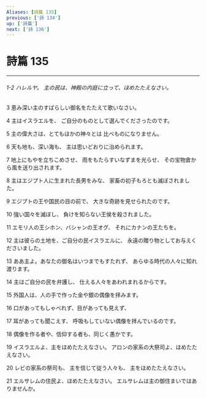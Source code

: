 ```yaml
---
Aliases: [詩篇 135]
previous: ['詩 134']
up: ['詩篇']
next: ['詩 136']
---
```

# 詩篇 135

***
###### 1-2 ハレルヤ。 主の民は、神殿の内庭に立って、ほめたたえなさい。 



3 
恵み深い主のすばらしい御名をたたえて歌いなさい。 



4 
主はイスラエルを、 ご自分のものとして選んでくださったのです。 



5 
主の偉大さは、とてもほかの神々とは 比べものになりません。 



6 
天も地も、深い海も、 主は思いどおりに治められます。 



7 
地上にもやを立ちこめさせ、 雨をもたらすいなずまを光らせ、 その宝物倉から風を送り出されます。 



8 
主はエジプト人に生まれた長男をみな、 家畜の初子もろとも滅ぼされました。 



9 
エジプトの王や国民の目の前で、 大きな奇跡を見せられたのです。 



10 
強い国々を滅ぼし、 負けを知らない王侯を殺されました。 



11 
エモリ人の王シホン、バシャンの王オグ、 それにカナンの王たちを。 



12 
主は彼らの土地を、ご自分の民イスラエルに、 永遠の贈り物としてお与えくださいました。 



13 
ああ主よ。あなたの御名はいつまでもすたれず、 あらゆる時代の人々に知れ渡ります。 



14 
主はご自分の民を弁護し、 仕える人々をあわれまれるからです。 



15 
外国人は、人の手で作った金や銀の偶像を拝みます。 



16 
口があってもしゃべれず、目があっても見えず、 



17 
耳があっても聞こえす、 呼吸もしていない偶像を拝んでいるのです。 



18 
偶像を作る者や、信仰する者も、同じく愚かです。 



19 
イスラエルよ、主をほめたたえなさい。 アロンの家系の大祭司よ、ほめたたえなさい。 



20 
レビの家系の祭司も、 主を信じて従う人々も、 主をほめたたえなさい。 



21 
エルサレムの住民よ、ほめたたえなさい。 エルサレムは主の御住まいではありませんか。

